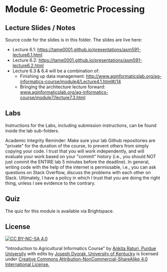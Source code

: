 # Module 6: Geometric Processing

## Lecture Slides / Notes

Source code for the slides is in this folder. The slides are live here:

- Lecture 6.1: https://tame0001.github.io/presentations/asm591-lecture6.1.html
- Lecture 6.2: https://tame0001.github.io/presentations/asm591-lecture6.2.html
- Lecture 6.3 & 6.4 will be a combination of:
    - Finishing up data management: http://www.aginformaticslab.org/ag-informatics-course/module4/Lecture4.1.html#/14
    - Bringing the architecture lecture forward: www.aginformaticslab.org/ag-informatics-course/module7/lecture7.3.html

## Labs

Instructions for the Labs, including submission instructions, can be found inside the lab sub-folders.

Academic Integrity Reminder: Make sure your lab Github repositories are "private" for the duration of the course, to prevent others from simply copying your code. I trust that you will work independently, and will evaluate your work based on your "commit" history (i.e., you should NOT just commit the ENTIRE lab 5 minutes before the deadline). In general, writing code with the help of the internet is permissable, i.e., you can ask questions on Stack Overflow, discuss the problems with each other on Slack. Ultimately, I have a policy in which I trust that you are doing the right thing, unless I see evidence to the contrary.


## Quiz

The quiz for this module is available via Brightspace. 


## License
[![CC BY-NC-SA 4.0][cc-by-nc-sa-shield]][cc-by-nc-sa]

<!-- This work is licensed under a
[Creative Commons Attribution-NonCommercial-ShareAlike 4.0 International License][cc-by-nc-sa].

[![CC BY-NC-SA 4.0][cc-by-nc-sa-image]][cc-by-nc-sa] -->

[cc-by-nc-sa]: http://creativecommons.org/licenses/by-nc-sa/4.0/
[cc-by-nc-sa-image]: https://licensebuttons.net/l/by-nc-sa/4.0/88x31.png
[cc-by-nc-sa-shield]: https://img.shields.io/badge/License-CC%20BY--NC--SA%204.0-lightgrey.svg

  "Introduction to Agricultural Informatics Course" by [Ankita Raturi, Purdue University](https://github.com/ag-informatics/ag-informatics-course) with edits by [Joseph Dvorak, University of Kentucky](https://www.engr.uky.edu/directory/dvorak-joseph) is licensed under [Creative Commons Attribution-NonCommercial-ShareAlike 4.0 International License.](http://creativecommons.org/licenses/by-nc-sa/4.0/)
